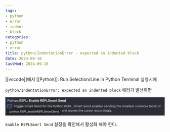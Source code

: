 ```yaml
---
tags:
- python
- error
- indent
- block
categories:
- python
- error
title: python/IndentationError - expected an indented block
date: 2024-09-18
lastMod: 2024-09-18
---
```



[[vscode]]에서 [[Python]]: Run Selection/Line in Python Terminal 실행시에

`python/IndentationError: expected an indented block` 에러가 발생하면



![](/assets/cqjmrx2.png)



`Enable REPLSmart Send` 설정을 확인해서 활성화 해야 한다.













